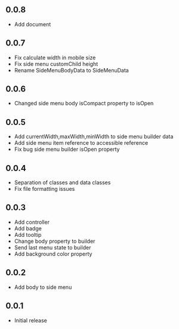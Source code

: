 ## 0.0.8
* Add document

## 0.0.7
* Fix calculate width in mobile size
* Fix side menu customChild height
* Rename SideMenuBodyData to SideMenuData

## 0.0.6
* Changed side menu body isCompact property to isOpen

## 0.0.5
* Add currentWidth,maxWidth,minWidth to side menu builder data
* Add side menu item reference to accessible reference
* Fix bug side menu builder isOpen property

## 0.0.4
* Separation of classes and data classes
* Fix file formatting issues

## 0.0.3
* Add controller
* Add badge
* Add tooltip
* Change body property to builder
* Send last menu state to builder
* Add background color property

## 0.0.2
*  Add body to side menu

## 0.0.1
*  Initial release

